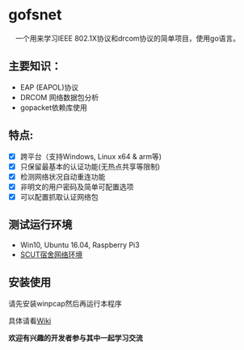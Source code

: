 # gofsnet
　一个用来学习IEEE 802.1X协议和drcom协议的简单项目，使用go语言。
 
## 主要知识：
 - EAP (EAPOL)协议
 - DRCOM 网络数据包分析
 - gopacket依赖库使用

## 特点:
- [x] 跨平台（支持Windows, Linux x64 & arm等)
- [x] 只保留最基本的认证功能(无热点共享等限制)
- [x] 检测网络状况自动重连功能
- [x] 非明文的用户密码及简单可配置选项
- [x] 可以配置抓取认证网络包

## 测试运行环境
- Win10, Ubuntu 16.04, Raspberry Pi3
- [SCUT宿舍网络环境](https://github.com/YSunLIN/fsn_server)

	
## 安装使用
请先安装winpcap然后再运行本程序

具体请看[Wiki](https://github.com/artificerpi/gofsnet/wiki/Build-this-project)
 
**欢迎有兴趣的开发者参与其中一起学习交流**
